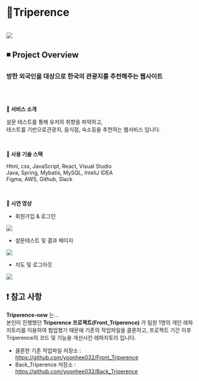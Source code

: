 # 🔷Triperence
<br>



<img src="https://user-images.githubusercontent.com/92806642/215338282-848eea52-8bd0-4a64-b01a-d8bb4f7ec628.png" />

## ◾ Project Overview<br/>

### 방한 외국인을 대상으로 한국의 관광지를 추천해주는 웹사이트 
<br>
<br>
 
**🔶 서비스 소개**

설문 테스트를 통해 유저의 취향을 파악하고,
<br> 테스트를 기반으로관광지, 음식점, 숙소등을 추천하는 웹서비스 입니다. 

<br>

**🔶 사용 기술 스택**

Html, css, JavaScript, React, Visual Studio <br>
Java, Spring, Mybatis, MySQL, InteliJ IDEA <br>
Figma, AWS, Github, Slack

<br>

**🔶 시연 영상** 
<br>

- 회원가입 & 로그인

<img src="https://user-images.githubusercontent.com/105180536/218400683-127b194a-13af-4b07-83ce-09ed7a29d417.gif" />

<br>

- 설문테스트 및 결과 페이지
<img src="https://user-images.githubusercontent.com/105180536/218401698-f638180d-a5c4-4d5e-8a6e-d629dce09bb2.gif" />

<br>

- 지도 및 로그아웃
<img src="https://user-images.githubusercontent.com/105180536/218402217-8b3ed24e-479c-4246-b610-4cc08ce98748.gif" />

<br>

## ❗ 참고 사항 <br/>

 __Triperence-new__ 는...<br>
본인이 진행했던 __Triperence 프로젝트(Front_Triperence)__ 가 팀원 1명의 개인 레파지토리를 이용하여 협업했기 때문에 
기존의 작업파일을 클론하고, 프로젝트 기간 이후 Triperence의 코드 및 기능을 개선시킨 레파지토리 입니다.


- 클론한 기존 작업파일 저장소 :  <https://github.com/yoonhee032/Front_Triperence>
- Back_Triperence 저장소 : <https://github.com/yoonhee032/Back_Triperence>
